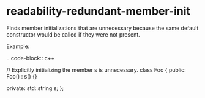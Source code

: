 readability-redundant-member-init
=================================

Finds member initializations that are unnecessary because the same
default constructor would be called if they were not present.

Example:

.. code-block:: c++

// Explicitly initializing the member s is unnecessary. class Foo {
public: Foo() : s() {}

private: std::string s; };
